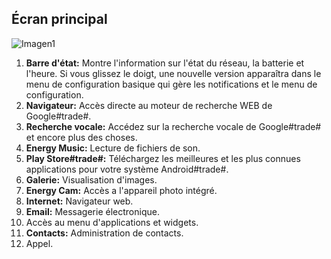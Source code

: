 ## Écran principal

![Imagen1](http://static.energysistem.com/images/manuals/39976/54dca13c7612b.jpg)

1. **Barre d'état:** Montre l'information sur l'état du réseau, la batterie et l'heure. Si vous glissez le doigt, une nouvelle version apparaîtra dans le menu de configuration basique qui gère les notifications et le menu de configuration.
2. **Navigateur:** Accès directe au moteur de recherche WEB de Google#trade#.
3. **Recherche vocale:** Accédez sur la recherche vocale de Google#trade# et encore plus des choses.
4. **Energy Music:** Lecture de fichiers de son.
5. **Play Store#trade#:** Téléchargez les meilleures et les plus connues applications pour votre système Android#trade#.
6. **Galerie:** Visualisation d'images.
7. **Energy Cam:** Accès a l'appareil photo intégré.
8. **Internet:** Navigateur web.
9. **Email:** Messagerie électronique.
10. Accès au menu d'applications et widgets.
11. **Contacts:** Administration de contacts.
12. Appel.
